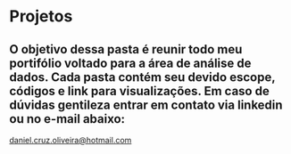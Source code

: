 # Projetos

## O objetivo dessa pasta é reunir todo meu portifólio voltado para a área de análise de dados. Cada pasta contém seu devido escope, códigos e link para visualizações. Em caso de dúvidas gentileza entrar em contato via linkedin ou no e-mail abaixo:
daniel.cruz.oliveira@hotmail.com
